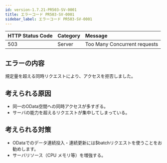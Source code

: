 ```yaml
---
id: version-1.7.21-PR503-SV-0001
title: エラーコード PR503-SV-0001
sidebar_label: エラーコード PR503-SV-0001
---
```


|HTTP Status Code|Category|Message|
|:--|:--|:--|
|503|Server|Too Many Concurrent requests|

## エラーの内容

規定量を超える同時リクエストにより、アクセスを拒否しました。

## 考えられる原因

- 同一のOData空間への同時アクセスが多すぎる。
- サーバの能力を超えるリクエストが集中してしまっている。

## 考えられる対策

- ODataでのデータ連続投入・連続更新には$batchリクエストを使うことをお勧めします。
- サーバリソース（CPU メモリ等）を増強する。
